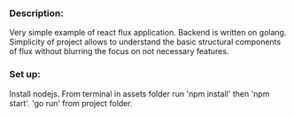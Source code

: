 <h3>Description:</h3>
Very simple example of react flux application. Backend is written on golang.
Simplicity of project allows to understand the basic structural components of flux without blurring the focus on not necessary features.

<h3>Set up:</h3>
Install nodejs.
From terminal in assets folder run 'npm install' then 'npm start'.
'go run' from project folder.
